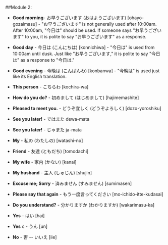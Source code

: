 ##Module 2:

  + **Good morning**- お早うございます (おはようございます) [ohayo-gozaimasu] - "お早うございます" is not generally used after 10:00am. After 10:00am, "今日は" should be used. If someone says "お早うございます" to you, it is polite to say "お早うございます" as a response.
  + **Good day** - 今日は (こんにちは) [konnichiwa] - "今日は" is used from 10:00am until dusk. Just like "お早うございます," it is polite to say "今日は" as a response to "今日は."
  + **Good evening** - 今晩は (こんばんわ) [konbanwa] - "今晩は" is used just like its English translation.

  + **This person** - こちらわ [kochira-wa]

  + **How do you do?** - 初めまして (はじめまして) [hajimemashite]
  + **Pleased to meet you.** - どうぞ宜しく (どうぞよろしく) [dozo-yoroshiku]

  + **See you later!** - ではまた dewa-mata
  + **See you later!** - じゃまた ja-mata

  + **My** - 私の (わたしの) [watashi-no]
  + **Friend** - 友達 (ともだち) [tomodachi]

  + **My wife** - 家内 (かない) [kanai]
  + **My husband** - 主人 (しゅじん) [shujin]

  + **Excuse me; Sorry** - 済みません (すみません) [sumimasen]

  + **Please say that again** - もう一度言ってください [mo-ichido-itte-kudasai]
  + **Do you understand?** - 分かりますか (わかりますか) [wakarimasu-ka]

  + **Yes** - はい [hai]
  
  + **Yes** c - うん [un]
  
  + **No** - 否 -- いいえ [iie]
